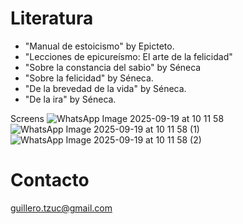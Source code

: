 # 

# Literatura
- "Manual de estoicismo" by Epicteto.
- "Lecciones de epicureísmo: El arte de la felicidad"
- "Sobre la constancia del sabio" by Séneca
- "Sobre la felicidad" by Séneca.
- "De la brevedad de la vida" by Séneca.
- "De la ira" by Séneca.

Screens
![WhatsApp Image 2025-09-19 at 10 11 58](https://github.com/user-attachments/assets/9f37445f-2191-44ce-93a0-0af5ced148df)
![WhatsApp Image 2025-09-19 at 10 11 58 (1)](https://github.com/user-attachments/assets/77e2e3c2-c931-479d-9d5b-91e1a69dc20f)
![WhatsApp Image 2025-09-19 at 10 11 58 (2)](https://github.com/user-attachments/assets/d57e7851-56d9-494b-a1ce-1382a876fcd8)


# Contacto
guillero.tzuc@gmail.com
